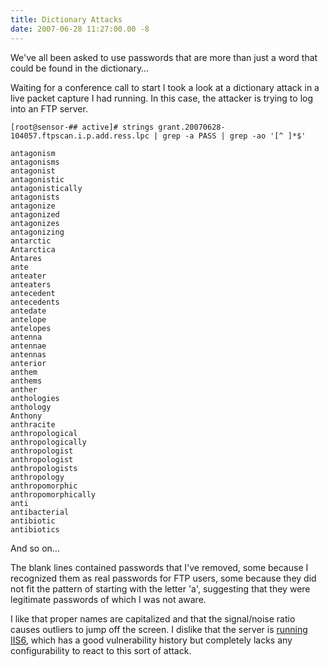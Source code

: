 ```yaml
---
title: Dictionary Attacks
date: 2007-06-28 11:27:00.00 -8
---
```

We've all been asked to use passwords that are more than just a word that could be found in the dictionary…

Waiting for a conference call to start I took a look at a dictionary attack in a live packet capture I had running. In this case, the attacker is trying to log into an FTP server.

```shell
[root@sensor-## active]# strings grant.20070628-104057.ftpscan.i.p.add.ress.lpc | grep -a PASS | grep -ao '[^ ]*$'

antagonism
antagonisms
antagonist
antagonistic
antagonistically
antagonists
antagonize
antagonized
antagonizes
antagonizing
antarctic
Antarctica
Antares
ante
anteater
anteaters
antecedent
antecedents
antedate
antelope
antelopes
antenna
antennae
antennas
anterior
anthem
anthems
anther
anthologies
anthology
Anthony
anthracite
anthropological
anthropologically
anthropologist
anthropologist
anthropologists
anthropology
anthropomorphic
anthropomorphically
anti
antibacterial
antibiotic
antibiotics
```

And so on…

The blank lines contained passwords that I've removed, some because I recognized them as real passwords for FTP users, some because they did not fit the pattern of starting with the letter 'a', suggesting that they were legitimate passwords of which I was not aware.

I like that proper names are capitalized and that the signal/noise ratio causes outliers to jump off the screen. I dislike that the server is [running IIS6](http://secunia.com/product/1438/?task=advisories), which has a good vulnerability history but completely lacks any configurability to react to this sort of attack.